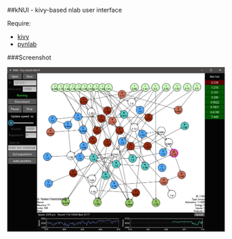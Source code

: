 ##kNUI - kivy-based nlab user interface

Require:
* [kivy](http://kivy.org/)
* [pynlab](https://github.com/apostol3/pynlab)

###Screenshot

![screenshot](./screenshot.png)
